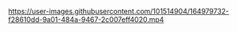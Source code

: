 

https://user-images.githubusercontent.com/101514904/164979732-f28610dd-9a01-484a-9467-2c007eff4020.mp4


